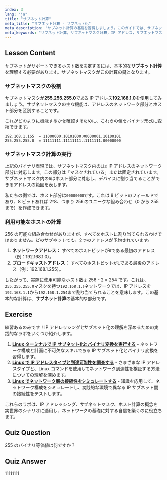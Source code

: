 ```yaml
---
index: 3
lang: "ja"
title: "サブネット計算"
meta_title: "サブネット計算 - サブネット化"
meta_description: "サブネット計算の基礎を習得しましょう。このガイドでは、サブネットマスク計算を実行してネットワークで利用可能なホスト数を計算する方法を説明します。Linux ネットワーキングに必要な IP アドレス指定と二進法の概念を学びます。"
meta_keywords: "サブネット計算，サブネットマスク計算，IP アドレス，サブネットマスク，ネットワークホスト，二進法，Linux ネットワーキング，ホスト計算，初心者チュートリアル"
---
```


## Lesson Content

サブネットがサポートできるホスト数を決定するには、基本的な**サブネット計算**を理解する必要があります。サブネットマスクがこの計算の鍵となります。

### サブネットマスクの役割

サブネットマスクが**255.255.255.0**である IP アドレス**192.168.1.0**を使用してみましょう。サブネットマスクの主な機能は、アドレスのネットワーク部分とホスト部分を区別することです。

これがどのように機能するかを確認するために、これらの値をバイナリ形式に変換できます。

```
192.168.1.165  = 11000000.10101000.00000001.10100101
255.255.255.0  = 11111111.11111111.11111111.00000000
```

### サブネットマスク計算の実行

上記のバイナリ表現では、サブネットマスク内の`1`は IP アドレスのネットワーク部分に対応します。この部分は「マスクされている」または固定されています。サブネットマスク内の`0`はホスト部分に対応し、デバイスに割り当てることができるアドレスの範囲を表します。

私たちの例では、ホスト部分は`00000000`です。これは 8 ビットのフィールドであり、8 ビットあれば 2^8、つまり 256 のユニークな組み合わせ（0 から 255 まで）を作成できます。

### 利用可能なホストの計算

256 の可能な組み合わせがありますが、すべてをホストに割り当てられるわけではありません。どのサブネットでも、2 つのアドレスが予約されています。

1.  **ネットワークアドレス：** すべてのホストビットが`0`である最初のアドレス（例：192.168.1.0）。
2.  **ブロードキャストアドレス：** すべてのホストビットが`1`である最後のアドレス（例：192.168.1.255）。

したがって、実際に使用可能なホスト数は 256 - 2 = 254 です。これは、`255.255.255.0`マスクを持つ`192.168.1.0`ネットワークでは、IP アドレスを`192.168.1.1`から`192.168.1.254`まで割り当てられることを意味します。この基本的な計算は、**サブネット計算**の基本的な部分です。

## Exercise

練習あるのみです！IP アドレッシングとサブネット化の理解を深めるための実践的なラボをいくつか紹介します。

1.  **[Linux ターミナルで IP サブネット化とバイナリ変換を実行する](https://labex.io/ja/labs/comptia-perform-ip-subnetting-and-binary-conversion-in-the-linux-terminal-592782)** - ネットワーク構成と計画に不可欠なスキルである IP サブネット化とバイナリ変換を習得します。
2.  **[Linux で IP アドレスタイプと到達可能性を調査する](https://labex.io/ja/labs/comptia-explore-ip-address-types-and-reachability-in-linux-592780)** - さまざまな IP アドレスタイプと、Linux コマンドを使用してネットワーク到達性を検証する方法についての理解を深めます。
3.  **[Linux でネットワーク層の接続性をシミュレートする](https://labex.io/ja/labs/comptia-simulate-network-layer-connectivity-in-linux-592752)** - 知識を応用して、ネットワーク構成をシミュレートし、実践的な環境で異なる IP サブネット間の接続性をテストします。

これらのラボは、IP アドレッシング、サブネットマスク、ホスト計算の概念を実世界のシナリオに適用し、ネットワークの基礎に対する自信を築くのに役立ちます。

## Quiz Question

255 のバイナリ等価値は何ですか？

## Quiz Answer

11111111
